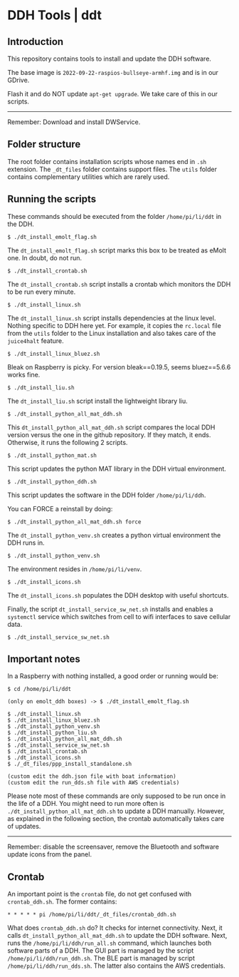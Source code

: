 # DDH Tools | ddt

## Introduction


This repository contains tools to install and update the DDH software.

The base image is ```2022-09-22-raspios-bullseye-armhf.img``` and is in our GDrive.

Flash it and do NOT update ```apt-get upgrade```. We take care of this in our scripts.

---

Remember: Download and install DWService.


## Folder structure


The root folder contains installation scripts whose names end in `.sh` extension. 
The ``_dt_files`` folder contains support files. 
The ``utils`` folder contains complementary utilities which are rarely used.


## Running the scripts


These commands should be executed from the folder ``/home/pi/li/ddt`` in the DDH.


```console
$ ./dt_install_emolt_flag.sh
```


The ``dt_install_emolt_flag.sh`` script marks this box to be treated as eMolt one. In doubt, do not run.


```console
$ ./dt_install_crontab.sh
```


The ``dt_install_crontab.sh`` script installs a crontab which monitors the DDH to be run every minute.


```console
$ ./dt_install_linux.sh
```


The ``dt_install_linux.sh`` script installs dependencies at the linux level. 
Nothing specific to DDH here yet. 
For example, it copies the ``rc.local`` file from the ``utils`` folder to the
Linux installation and also takes care of the ``juice4halt`` feature.



```console
$ ./dt_install_linux_bluez.sh
```


Bleak on Raspberry is picky. For version bleak==0.19.5, seems bluez==5.6.6 works fine.



```console
$ ./dt_install_liu.sh
```


The ``dt_install_liu.sh`` script install the lightweight library liu.


```console
$ ./dt_install_python_all_mat_ddh.sh
```

This ``dt_install_python_all_mat_ddh.sh`` script compares the local DDH version versus the one in the github repository. 
If they match, it ends. Otherwise, it runs the following 2 scripts.


```console
$ ./dt_install_python_mat.sh
```


This script updates the python MAT library in the DDH virtual environment.


```console
$ ./dt_install_python_ddh.sh
```


This script updates the software in the DDH folder ``/home/pi/li/ddh``.

You can FORCE a reinstall by doing:


```console
$ ./dt_install_python_all_mat_ddh.sh force
```


The ``dt_install_python_venv.sh`` creates a python virtual environment the DDH runs in.


```console
$ ./dt_install_python_venv.sh
```


The environment resides in ``/home/pi/li/venv``.


```console
$ ./dt_install_icons.sh
```

The ``dt_install_icons.sh`` populates the DDH desktop with useful shortcuts.


Finally, the script ``dt_install_service_sw_net.sh`` installs and enables a ``systemctl`` service which switches
from cell to wifi interfaces to save cellular data.

 
```console
$ ./dt_install_service_sw_net.sh
```


## Important notes

In a Raspberry with nothing installed, a good order or running would be:


```console
$ cd /home/pi/li/ddt

(only on emolt_ddh boxes) -> $ ./dt_install_emolt_flag.sh

$ ./dt_install_linux.sh
$ ./dt_install_linux_bluez.sh
$ ./dt_install_python_venv.sh
$ ./dt_install_python_liu.sh
$ ./dt_install_python_all_mat_ddh.sh
$ ./dt_install_service_sw_net.sh
$ ./dt_install_crontab.sh
$ ./dt_install_icons.sh
$ ./_dt_files/ppp_install_standalone.sh

(custom edit the ddh.json file with boat information)
(custom edit the run_dds.sh file with AWS credentials)
```

Please note most of these commands are only supposed to be run once in the life of a DDH. 
You might need to run more often is ``./dt_install_python_all_mat_ddh.sh`` to update a DDH manually. 
However, as explained in the following section, the crontab automatically takes care of updates.

---

Remember: disable the screensaver, remove the Bluetooth and software update icons from the panel.



## Crontab


An important point is the ``crontab`` file, do not get confused with ``crontab_ddh.sh``. The former contains:


```
* * * * * pi /home/pi/li/ddt/_dt_files/crontab_ddh.sh
```


What does ``crontab_ddh.sh`` do? It checks for internet connectivity.
Next, it calls ``dt_install_python_all_mat_ddh.sh`` to update the DDH software.
Next, runs the ``/home/pi/li/ddh/run_all.sh`` command, which launches both software parts of a DDH.
The GUI part is managed by the script ``/home/pi/li/ddh/run_ddh.sh``. 
The BLE part is managed by script ``/home/pi/li/ddh/run_dds.sh``. The latter also contains the AWS credentials.


